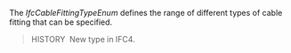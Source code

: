 ﻿The _IfcCableFittingTypeEnum_ defines the range of different types of cable fitting that can be specified.

> HISTORY&nbsp; New type in IFC4.
